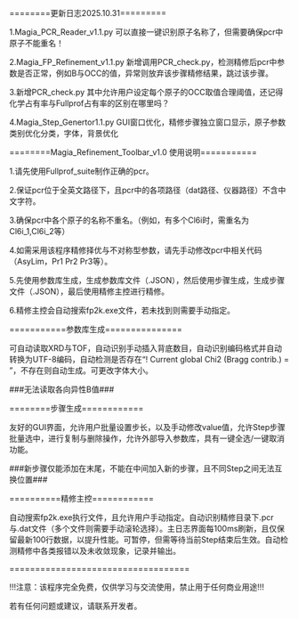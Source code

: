 ========更新日志2025.10.31=========

1.Magia_PCR_Reader_v1.1.py  可以直接一键识别原子名称了，但需要确保pcr中原子不能重名！

2.Magia_FP_Refinement_v1.1.py  新增调用PCR_check.py，检测精修后pcr中参数是否正常，例如B与OCC的值，异常则放弃该步骤精修结果，跳过该步骤。

3.新增PCR_check.py  其中允许用户设定每个原子的OCC取值合理阈值，还记得化学占有率与Fullprof占有率的区别在哪里吗？

4.Magia_Step_Genertor1.1.py GUI窗口优化，精修步骤独立窗口显示，原子参数类别优化分类，字体，背景优化


========Magia_Refinement_Toolbar_v1.0 使用说明===========

1.请先使用Fullprof_suite制作正确的pcr。

2.保证pcr位于全英文路径下，且pcr中的各项路径（dat路径、仪器路径）不含中文字符。

3.确保pcr中各个原子的名称不重名。（例如，有多个Cl6i时，需重名为Cl6i_1,Cl6i_2等）

4.如需采用该程序精修择优与不对称型参数，请先手动修改pcr中相关代码（AsyLim，Pr1 Pr2 Pr3等）。

5.先使用参数库生成，生成参数库文件（.JSON），然后使用步骤生成，生成步骤文件（.JSON），最后使用精修主控进行精修。

6.精修主控会自动搜索fp2k.exe文件，若未找到则需要手动指定。


===========参数库生成===============

可自动读取XRD与TOF，自动识别手动插入背底数目，自动识别编码格式并自动转换为UTF-8编码，自动检测是否存在“! Current global Chi2 (Bragg contrib.) = ”，不存在则自动生成。可更改字体大小。

###无法读取各向异性B值###


========步骤生成============

友好的GUI界面，允许用户批量设置步长，以及手动修改value值，允许Step步骤批量选中，进行复制与删除操作，允许外部导入参数库，具有一键全选/一键取消功能。

###新步骤仅能添加在末尾，不能在中间加入新的步骤，且不同Step之间无法互换位置###


==========精修主控============

自动搜索fp2k.exe执行文件，且允许用户手动指定。自动识别精修目录下.pcr与.dat文件（多个文件则需要手动滚轮选择）。主日志界面每100ms刷新，且仅保留最新100行数据，以提升性能。可暂停，但需等待当前Step结束后生效。自动检测精修中各类报错以及未收敛现象，记录并输出。


===================================

!!!注意：该程序完全免费，仅供学习与交流使用，禁止用于任何商业用途!!!

若有任何问题或建议，请联系开发者。
